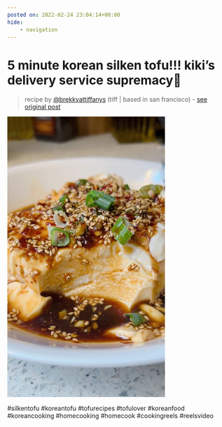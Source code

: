 ```yaml
---
posted on: 2022-02-24 23:04:14+00:00
hide:
    - navigation
---
```


# 5 minute korean silken tofu!!! kiki’s delivery service supremacy👑 

> recipe by [@brekkyattiffanys](https://www.instagram.com/brekkyattiffanys/) 
(tiff | based in san francisco) - [see original post](https://instagram.com/p/CaYLT7eD3A3)

![](../img/brekkyattiffanys_24-02-2022_2302.png)

   
\#silkentofu \#koreantofu \#tofurecipes \#tofulover \#koreanfood \#koreancooking \#homecooking \#homecook \#cookingreels \#reelsvideo   